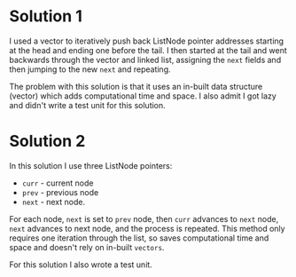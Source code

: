 # Solution 1
I used a vector to iteratively push back ListNode pointer addresses starting at the head and ending one before the tail. I then started at the tail and went backwards through the vector and linked list, assigning the `next` fields and then jumping to the new `next` and repeating.

The problem with this solution is that it uses an in-built data structure (vector) which adds computational time and space. I also admit I got lazy and didn't write a test unit for this solution.

# Solution 2
In this solution I use three ListNode pointers:
- `curr` - current node
- `prev` - previous node
- `next` - next node.

For each node, `next` is set to `prev` node, then `curr` advances to `next` node, `next` advances to next node, and the process is repeated. This method only requires one iteration through the list, so saves computational time and space and doesn't rely on in-built `vectors`.

For this solution I also wrote a test unit.